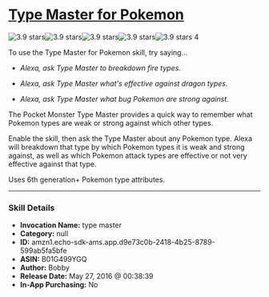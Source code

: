 # [Type Master for Pokemon](http://alexa.amazon.com/#skills/amzn1.echo-sdk-ams.app.d9e73c0b-2418-4b25-8789-599ab5fa5bfe)
![3.9 stars](../../images/ic_star_black_18dp_1x.png)![3.9 stars](../../images/ic_star_black_18dp_1x.png)![3.9 stars](../../images/ic_star_black_18dp_1x.png)![3.9 stars](../../images/ic_star_half_black_18dp_1x.png)![3.9 stars](../../images/ic_star_border_black_18dp_1x.png) 4

To use the Type Master for Pokemon skill, try saying...

* *Alexa, ask Type Master to breakdown fire types.*

* *Alexa, ask Type Master what's effective against dragon types.*

* *Alexa, ask Type Master what bug Pokemon are strong against.*

The Pocket Monster Type Master provides a quick way to remember what Pokemon types are weak or strong against which other types. 

Enable the skill, then ask the Type Master about any Pokemon type. Alexa will breakdown that type by which Pokemon types it is weak and strong against, as well as which Pokemon attack types are effective or not very effective against that type.

Uses 6th generation+ Pokemon type attributes.

***

### Skill Details

* **Invocation Name:** type master
* **Category:** null
* **ID:** amzn1.echo-sdk-ams.app.d9e73c0b-2418-4b25-8789-599ab5fa5bfe
* **ASIN:** B01G499YGQ
* **Author:** Bobby
* **Release Date:** May 27, 2016 @ 00:38:39
* **In-App Purchasing:** No
